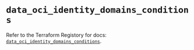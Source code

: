 # `data_oci_identity_domains_conditions`

Refer to the Terraform Registory for docs: [`data_oci_identity_domains_conditions`](https://registry.terraform.io/providers/oracle/oci/6.18.0/docs/data-sources/identity_domains_conditions).
